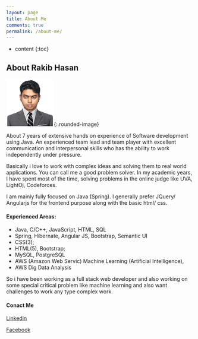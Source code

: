 ```yaml
---
layout: page
title: About Me
comments: true
permalink: /about-me/
---
```


* content
{:toc}

## About Rakib Hasan

![](../static/img/rakib.png){:.rounded-image}

About 7 years of extensive hands on experience of Software development using Java. 
An experienced team lead and team player with excellent communication and interpersonal skills who has the ability to work independently under pressure.

Basically i love to work with complex ideas and solving them to real world applications. You can call me a good problem solver. In my academic years, I have spent most of the time, solving problems in the online judge like UVA, LightOj, Codeforces.

I am mainly fully focused on Java (Spring). I generally prefer JQuery/ Angularjs for the frontend purpose along with the basic html/ css.

#### Experienced Areas:

- Java, C/C++, JavaScript, HTML, SQL 
- Spring, Hibernate, Angular JS, Bootstrap, Semantic UI 
- CSS(3);
- HTML(5), Bootstrap;
- MySQL, PostgreSQL 
- AWS (Amazon Web Servic) Machine Learning (Artificial Intelligence),
- AWS Dig Data Analysis

So i have been working as a full stack web developer and also working on some special critical problem like machine learning and also want challenges to work any type complex work.

#### Conact Me

[Linkedin](https://www.linkedin.com/in/rakibhasan6/)

[Facebook](https://www.facebook.com/rakib.hasan.ruet)




